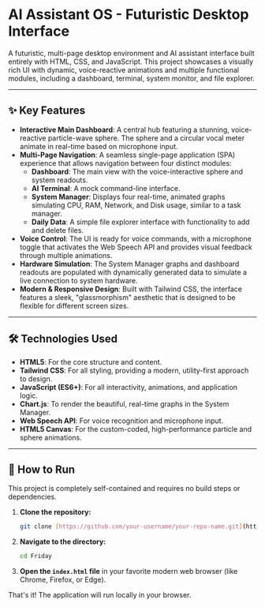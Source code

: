 # AI Assistant OS - Futuristic Desktop Interface

A futuristic, multi-page desktop environment and AI assistant interface built entirely with HTML, CSS, and JavaScript. This project showcases a visually rich UI with dynamic, voice-reactive animations and multiple functional modules, including a dashboard, terminal, system monitor, and file explorer.

---

## ✨ Key Features

* **Interactive Main Dashboard**: A central hub featuring a stunning, voice-reactive particle-wave sphere. The sphere and a circular vocal meter animate in real-time based on microphone input.
* **Multi-Page Navigation**: A seamless single-page application (SPA) experience that allows navigation between four distinct modules:
    * **Dashboard**: The main view with the voice-interactive sphere and system readouts.
    * **AI Terminal**: A mock command-line interface.
    * **System Manager**: Displays four real-time, animated graphs simulating CPU, RAM, Network, and Disk usage, similar to a task manager.
    * **Daily Data**: A simple file explorer interface with functionality to add and delete files.
* **Voice Control**: The UI is ready for voice commands, with a microphone toggle that activates the Web Speech API and provides visual feedback through multiple animations.
* **Hardware Simulation**: The System Manager graphs and dashboard readouts are populated with dynamically generated data to simulate a live connection to system hardware.
* **Modern & Responsive Design**: Built with Tailwind CSS, the interface features a sleek, "glassmorphism" aesthetic that is designed to be flexible for different screen sizes.

---

## 🛠️ Technologies Used

* **HTML5**: For the core structure and content.
* **Tailwind CSS**: For all styling, providing a modern, utility-first approach to design.
* **JavaScript (ES6+)**: For all interactivity, animations, and application logic.
* **Chart.js**: To render the beautiful, real-time graphs in the System Manager.
* **Web Speech API**: For voice recognition and microphone input.
* **HTML5 Canvas**: For the custom-coded, high-performance particle and sphere animations.

---

## 🚀 How to Run

This project is completely self-contained and requires no build steps or dependencies.

1.  **Clone the repository:**
    ```bash
    git clone [https://github.com/your-username/your-repo-name.git](https://github.com/your-username/your-repo-name.git)
    ```
2.  **Navigate to the directory:**
    ```bash
    cd Friday
    ```
3.  **Open the `index.html` file** in your favorite modern web browser (like Chrome, Firefox, or Edge).

That's it! The application will run locally in your browser.
